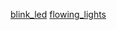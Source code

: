 [blink_led](http://sunfounder.com/index.php?c=case_incs&a=detail_&id=264&name=1602LCD%20Starter%20Kit%20for%20Rasberry%20Pi)
[flowing_lights](http://sunfounder.com/index.php?c=case_incs&a=detail_&id=265&name=1602LCD%20Starter%20Kit%20for%20Rasberry%20Pi)
